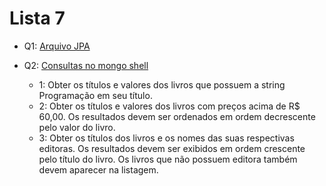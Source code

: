 # Lista 7

- Q1: [Arquivo JPA](Jpa.md)

- Q2: [Consultas no mongo shell](query.json)
    - 1: Obter os títulos e valores dos livros que possuem a string Programação em seu título. 
    - 2: Obter os títulos e valores dos livros com preços acima de R$ 60,00. Os resultados devem ser ordenados em ordem decrescente pelo valor do livro. 
    - 3: Obter os títulos dos livros e os nomes das suas respectivas editoras. Os resultados devem ser exibidos em ordem crescente pelo título do livro. Os livros que não possuem editora também devem aparecer na listagem.   


